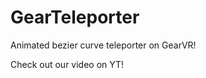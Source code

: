 # GearTeleporter
Animated bezier curve teleporter on GearVR!

Check out our video on YT!

<script><iframe width="560" height="315" src="https://www.youtube.com/embed/DRzGEHZKeic" frameborder="0" allow="autoplay; encrypted-media" allowfullscreen></iframe></script>
